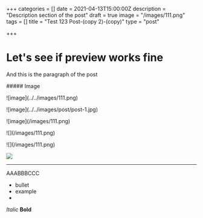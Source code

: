 +++
categories = []
date = 2021-04-13T15:00:00Z
description = "Description section of the post"
draft = true
image = "/images/111.png"
tags = []
title = "Test 123 Post-(copy 2)-(copy)"
type = "post"

+++
# Let's see if preview works fine

And this is the paragraph of the post

\##### Image

!\[image\](../../images/111.png)

!\[image\](../../images/post/post-1.jpg)

!\[image\](/images/111.png)

!\[\](/images/111.png)

!\[\](/images/111.png)

![](/images/111.png)

<hr>

AAABBBCCC

* bullet
* example
* 

_Italic_
**Bold**